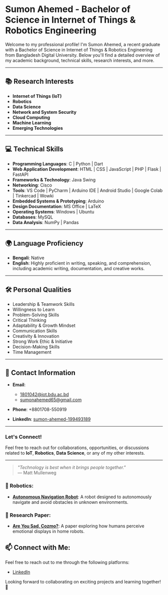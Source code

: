 # Sumon Ahemed - Bachelor of Science in Internet of Things & Robotics Engineering

Welcome to my professional profile! I'm Sumon Ahemed, a recent graduate with a Bachelor of Science in Internet of Things & Robotics Engineering from Bangladesh Digital University. Below you'll find a detailed overview of my academic background, technical skills, research interests, and more.

---

## 📚 Research Interests
- **Internet of Things (IoT)**
- **Robotics**
- **Data Science**
- **Network and System Security**
- **Cloud Computing**
- **Machine Learning**
- **Emerging Technologies**

---

## 💻 Technical Skills

- **Programming Languages**: C | Python | Dart
- **Web Application Development**: HTML | CSS | JavaScript | PHP | Flask | FastAPI
- **Frameworks & Technology**: Java Swing
- **Networking**: Cisco
- **Tools**: VS Code | PyCharm | Arduino IDE | Android Studio | Google Colab | Tinkercad | Wowki
- **Embedded Systems & Prototyping**: Arduino
- **Design Documentation**: MS Office | LaTeX
- **Operating Systems**: Windows | Ubuntu
- **Databases**: MySQL
- **Data Analysis**: NumPy | Pandas

---

## 🌍 Language Proficiency
- **Bengali**: Native
- **English**: Highly proficient in writing, speaking, and comprehension, including academic writing, documentation, and creative works.

---

## 🛠 Personal Qualities
- Leadership & Teamwork Skills
- Willingness to Learn
- Problem-Solving Skills
- Critical Thinking
- Adaptability & Growth Mindset
- Communication Skills
- Creativity & Innovation
- Strong Work Ethic & Initiative
- Decision-Making Skills
- Time Management

---

## 📧 Contact Information

- **Email**:  
  - [1801042@iot.bdu.ac.bd](mailto:1801042@iot.bdu.ac.bd)  
  - [sumonahemed65@gmail.com](mailto:sumonahemed65@gmail.com)  

- **Phone**: +8801708-550919
- **LinkedIn**: [sumon-ahemed-199493189](https://www.linkedin.com/in/sumon-ahemed-199493189)

---

### Let's Connect!

Feel free to reach out for collaborations, opportunities, or discussions related to **IoT**, **Robotics**, **Data Science**, or any of my other interests.

---

> *"Technology is best when it brings people together."*  
> — Matt Mullenweg

### 🤖 Robotics:
- **[Autonomous Navigation Robot](#)**: A robot designed to autonomously navigate and avoid obstacles in unknown environments.

### 📄 Research Paper:
- **[Are You Sad, Cozmo?](#)**: A paper exploring how humans perceive emotional displays in home robots.

## 📫 Connect with Me:
Feel free to reach out to me through the following platforms:
- [LinkedIn]([#](https://www.linkedin.com/in/sumon-ahemed-199493189/))


Looking forward to collaborating on exciting projects and learning together! 🚀
